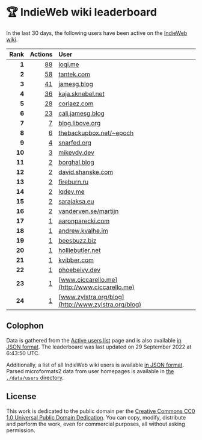 # 🏆 IndieWeb wiki leaderboard

In the last 30 days, the following users have been active on the [IndieWeb wiki](https://indieweb.org).

| Rank | Actions | User |
|-----:|--------:|:-----|
| **1** | [88](https://indieweb.org/Special:Contributions/Loqi.me) | [loqi.me](http://loqi.me) |
| **2** | [58](https://indieweb.org/Special:Contributions/Tantek.com) | [tantek.com](http://tantek.com) |
| **3** | [41](https://indieweb.org/Special:Contributions/Jamesg.blog) | [jamesg.blog](http://jamesg.blog) |
| **4** | [36](https://indieweb.org/Special:Contributions/Kaja.sknebel.net) | [kaja.sknebel.net](http://kaja.sknebel.net) |
| **5** | [28](https://indieweb.org/Special:Contributions/Corlaez.com) | [corlaez.com](http://corlaez.com) |
| **6** | [23](https://indieweb.org/Special:Contributions/Cali.jamesg.blog) | [cali.jamesg.blog](http://cali.jamesg.blog) |
| **7** | [7](https://indieweb.org/Special:Contributions/Blog.libove.org) | [blog.libove.org](http://blog.libove.org) |
| **8** | [6](https://indieweb.org/Special:Contributions/Thebackupbox.net_~epoch) | [thebackupbox.net/~epoch](http://thebackupbox.net/~epoch) |
| **9** | [4](https://indieweb.org/Special:Contributions/Snarfed.org) | [snarfed.org](http://snarfed.org) |
| **10** | [3](https://indieweb.org/Special:Contributions/Mikevdv.dev) | [mikevdv.dev](http://mikevdv.dev) |
| **11** | [2](https://indieweb.org/Special:Contributions/Borghal.blog) | [borghal.blog](http://borghal.blog) |
| **12** | [2](https://indieweb.org/Special:Contributions/David.shanske.com) | [david.shanske.com](http://david.shanske.com) |
| **13** | [2](https://indieweb.org/Special:Contributions/Fireburn.ru) | [fireburn.ru](http://fireburn.ru) |
| **14** | [2](https://indieweb.org/Special:Contributions/Lqdev.me) | [lqdev.me](http://lqdev.me) |
| **15** | [2](https://indieweb.org/Special:Contributions/Sarajaksa.eu) | [sarajaksa.eu](http://sarajaksa.eu) |
| **16** | [2](https://indieweb.org/Special:Contributions/Vanderven.se_martijn) | [vanderven.se/martijn](http://vanderven.se/martijn) |
| **17** | [1](https://indieweb.org/Special:Contributions/Aaronparecki.com) | [aaronparecki.com](http://aaronparecki.com) |
| **18** | [1](https://indieweb.org/Special:Contributions/Andrew.kvalhe.im) | [andrew.kvalhe.im](http://andrew.kvalhe.im) |
| **19** | [1](https://indieweb.org/Special:Contributions/Beesbuzz.biz) | [beesbuzz.biz](http://beesbuzz.biz) |
| **20** | [1](https://indieweb.org/Special:Contributions/Holliebutler.net) | [holliebutler.net](http://holliebutler.net) |
| **21** | [1](https://indieweb.org/Special:Contributions/Kvibber.com) | [kvibber.com](http://kvibber.com) |
| **22** | [1](https://indieweb.org/Special:Contributions/Phoebeivy.dev) | [phoebeivy.dev](http://phoebeivy.dev) |
| **23** | [1](https://indieweb.org/Special:Contributions/Www.ciccarello.me) | [www.ciccarello.me](http://www.ciccarello.me) |
| **24** | [1](https://indieweb.org/Special:Contributions/Www.zylstra.org_blog) | [www.zylstra.org/blog](http://www.zylstra.org/blog) |


## Colophon

Data is gathered from the [Active users list](https://indieweb.org/Special:ActiveUsers) page and is also available [in JSON format](https://github.com/jgarber623/indieweb-wiki-leaderboard/blob/main/data/leaderboard.json). The leaderboard was last updated on 29 September 2022 at 6:43:50 UTC.

Additionally, a list of all IndieWeb wiki users is available [in JSON format](https://github.com/jgarber623/indieweb-wiki-leaderboard/blob/main/data/users.json). Parsed microformats2 data from user homepages is available in [the `./data/users` directory](https://github.com/jgarber623/indieweb-wiki-leaderboard/blob/main/data/users).

## License

This work is dedicated to the public domain per the [Creative Commons CC0 1.0 Universal Public Domain Dedication](https://creativecommons.org/publicdomain/zero/1.0/). You can copy, modify, distribute and perform the work, even for commercial purposes, all without asking permission.
